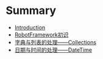 # Summary

* [Introduction](README.md)
* [RobotFramework初识](robotframeworkchu-shi.md)
* [字典与列表的处理——Collections](zi-dian-yu-lie-biaode-chu-li-2014-2014-collections.md)
* [日期与时间的处理——DateTime](ri-qi-yu-shi-jian-de-chu-li-2014-2014-datetime.md)

